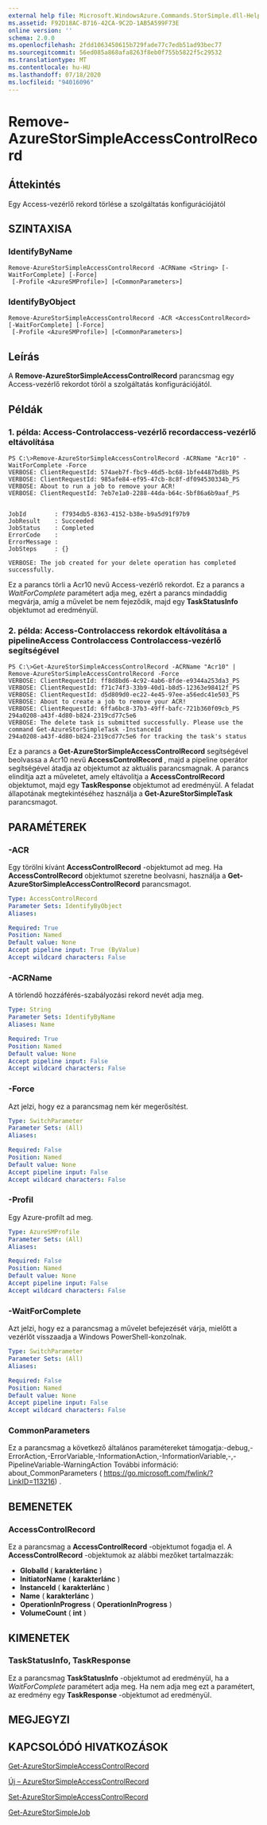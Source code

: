 ```yaml
---
external help file: Microsoft.WindowsAzure.Commands.StorSimple.dll-Help.xml
ms.assetid: F92D18AC-B716-42CA-9C2D-1AB5A599F73E
online version: ''
schema: 2.0.0
ms.openlocfilehash: 2fdd1063450615b729fade77c7edb51ad93bec77
ms.sourcegitcommit: 56ed085a868afa8263f8eb0f755b5822f5c29532
ms.translationtype: MT
ms.contentlocale: hu-HU
ms.lasthandoff: 07/18/2020
ms.locfileid: "94016096"
---
```

# Remove-AzureStorSimpleAccessControlRecord

## Áttekintés
Egy Access-vezérlő rekord törlése a szolgáltatás konfigurációjától

## SZINTAXISA

### IdentifyByName
```
Remove-AzureStorSimpleAccessControlRecord -ACRName <String> [-WaitForComplete] [-Force]
 [-Profile <AzureSMProfile>] [<CommonParameters>]
```

### IdentifyByObject
```
Remove-AzureStorSimpleAccessControlRecord -ACR <AccessControlRecord> [-WaitForComplete] [-Force]
 [-Profile <AzureSMProfile>] [<CommonParameters>]
```

## Leírás
A **Remove-AzureStorSimpleAccessControlRecord** parancsmag egy Access-vezérlő rekordot töröl a szolgáltatás konfigurációjától.

## Példák

### 1. példa: Access-Controlaccess-vezérlő recordaccess-vezérlő eltávolítása
```
PS C:\>Remove-AzureStorSimpleAccessControlRecord -ACRName "Acr10" -WaitForComplete -Force
VERBOSE: ClientRequestId: 574aeb7f-fbc9-46d5-bc68-1bfe4487bd8b_PS
VERBOSE: ClientRequestId: 985afe84-ef95-47cb-8c8f-df094530334b_PS
VERBOSE: About to run a job to remove your ACR! 
VERBOSE: ClientRequestId: 7eb7e1a0-2288-44da-b64c-5bf86a6b9aaf_PS


JobId        : f7934db5-8363-4152-b38e-b9a5d91f97b9
JobResult    : Succeeded
JobStatus    : Completed
ErrorCode    : 
ErrorMessage : 
JobSteps     : {}

VERBOSE: The job created for your delete operation has completed successfully.
```

Ez a parancs törli a Acr10 nevű Access-vezérlő rekordot.
Ez a parancs a *WaitForComplete* paramétert adja meg, ezért a parancs mindaddig megvárja, amíg a művelet be nem fejeződik, majd egy **TaskStatusInfo** objektumot ad eredményül.

### 2. példa: Access-Controlaccess rekordok eltávolítása a pipelineAccess Controlaccess Controlaccess-vezérlő segítségével
```
PS C:\>Get-AzureStorSimpleAccessControlRecord -ACRName "Acr10" | Remove-AzureStorSimpleAccessControlRecord -Force 
VERBOSE: ClientRequestId: ff8d8bd6-4c92-4ab6-8fde-e9344a253da3_PS
VERBOSE: ClientRequestId: f71c74f3-33b9-40d1-b8d5-12363e98412f_PS
VERBOSE: ClientRequestId: d5d809d0-ec22-4e45-97ee-a56edc41e503_PS
VERBOSE: About to create a job to remove your ACR! 
VERBOSE: ClientRequestId: 6ffa6bc8-37b3-49ff-bafc-721b360f09cb_PS
294a0208-a43f-4d80-b824-2319cd77c5e6
VERBOSE: The delete task is submitted successfully. Please use the command Get-AzureStorSimpleTask -InstanceId
294a0208-a43f-4d80-b824-2319cd77c5e6 for tracking the task's status
```

Ez a parancs a **Get-AzureStorSimpleAccessControlRecord** segítségével beolvassa a Acr10 nevű **AccessControlRecord** , majd a pipeline operátor segítségével átadja az objektumot az aktuális parancsmagnak.
A parancs elindítja azt a műveletet, amely eltávolítja a **AccessControlRecord** objektumot, majd egy **TaskResponse** objektumot ad eredményül.
A feladat állapotának megtekintéséhez használja a **Get-AzureStorSimpleTask** parancsmagot.

## PARAMÉTEREK

### -ACR
Egy törölni kívánt **AccessControlRecord** -objektumot ad meg.
Ha **AccessControlRecord** objektumot szeretne beolvasni, használja a **Get-AzureStorSimpleAccessControlRecord** parancsmagot.

```yaml
Type: AccessControlRecord
Parameter Sets: IdentifyByObject
Aliases: 

Required: True
Position: Named
Default value: None
Accept pipeline input: True (ByValue)
Accept wildcard characters: False
```

### -ACRName
A törlendő hozzáférés-szabályozási rekord nevét adja meg.

```yaml
Type: String
Parameter Sets: IdentifyByName
Aliases: Name

Required: True
Position: Named
Default value: None
Accept pipeline input: False
Accept wildcard characters: False
```

### -Force
Azt jelzi, hogy ez a parancsmag nem kér megerősítést.

```yaml
Type: SwitchParameter
Parameter Sets: (All)
Aliases: 

Required: False
Position: Named
Default value: None
Accept pipeline input: False
Accept wildcard characters: False
```

### -Profil
Egy Azure-profilt ad meg.

```yaml
Type: AzureSMProfile
Parameter Sets: (All)
Aliases: 

Required: False
Position: Named
Default value: None
Accept pipeline input: False
Accept wildcard characters: False
```

### -WaitForComplete
Azt jelzi, hogy ez a parancsmag a művelet befejezését várja, mielőtt a vezérlőt visszaadja a Windows PowerShell-konzolnak.

```yaml
Type: SwitchParameter
Parameter Sets: (All)
Aliases: 

Required: False
Position: Named
Default value: None
Accept pipeline input: False
Accept wildcard characters: False
```

### CommonParameters
Ez a parancsmag a következő általános paramétereket támogatja:-debug,-ErrorAction,-ErrorVariable,-InformationAction,-InformationVariable,-,-PipelineVariable-WarningAction További információ: about_CommonParameters ( https://go.microsoft.com/fwlink/?LinkID=113216) .

## BEMENETEK

### AccessControlRecord
Ez a parancsmag a **AccessControlRecord** -objektumot fogadja el.
A **AccessControlRecord** -objektumok az alábbi mezőket tartalmazzák: 

- **GlobalId** ( **karakterlánc** ) 
- **InitiatorName** ( **karakterlánc** ) 
- **InstanceId** ( **karakterlánc** ) 
- **Name** ( **karakterlánc** ) 
- **OperationInProgress** ( **OperationInProgress** ) 
- **VolumeCount** ( **int** )

## KIMENETEK

### TaskStatusInfo, TaskResponse
Ez a parancsmag **TaskStatusInfo** -objektumot ad eredményül, ha a *WaitForComplete* paramétert adja meg.
Ha nem adja meg ezt a paramétert, az eredmény egy **TaskResponse** -objektumot ad eredményül.

## MEGJEGYZI

## KAPCSOLÓDÓ HIVATKOZÁSOK

[Get-AzureStorSimpleAccessControlRecord](./Get-AzureStorSimpleAccessControlRecord.md)

[Új – AzureStorSimpleAccessControlRecord](./New-AzureStorSimpleAccessControlRecord.md)

[Set-AzureStorSimpleAccessControlRecord](./Set-AzureStorSimpleAccessControlRecord.md)

[Get-AzureStorSimpleJob](./Get-AzureStorSimpleJob.md)


